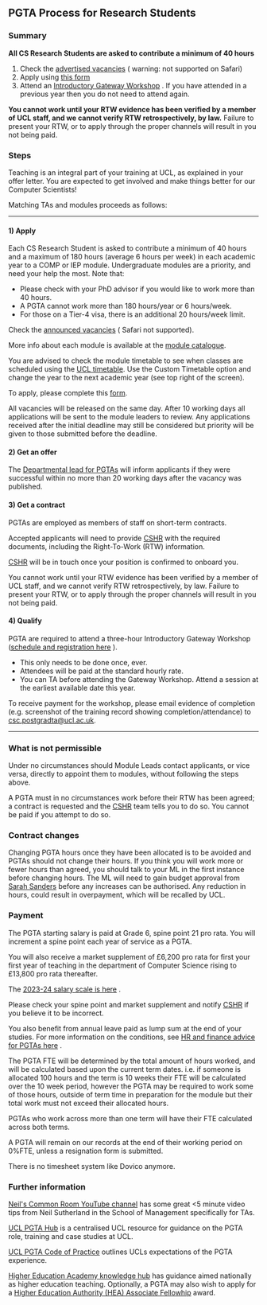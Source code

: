 ## PGTA Process for Research Students

### Summary

**All CS Research Students are asked to contribute a minimum of 40 hours**

1. Check
   the [advertised vacancies](https://script.google.com/macros/s/AKfycbzz2en51FJDuL9udZgfhFb2NvQ4PmDpp4pU4Hn-b757eukx4Jqjhib_8PCaG49rBQBQFg/exec) (
   warning: not supported on Safari)
2. Apply using [this form](https://forms.gle/iuLJndrJVjdbUF5Q7)
3. Attend
   an [Introductory Gateway Workshop](https://www.ucl.ac.uk/teaching-learning/professional-development/arena-one/gateway-workshops)
   . If you have attended in a previous year then you do not need to attend again.

**You cannot work until your RTW evidence has been verified by a member of UCL staff, and we cannot verify RTW
retrospectively, by law.** Failure to present your RTW, or to apply through the proper channels will result in you not
being paid.

### Steps

Teaching is an integral part of your training at UCL, as explained in your offer letter. You are expected to get
involved and make things better for our Computer Scientists!

Matching TAs and modules proceeds as follows:

-----------

#### 1) Apply

Each CS Research Student is asked to contribute a minimum of 40 hours and a maximum of 180 hours (average 6 hours per
week) in each academic year to a COMP or IEP module. Undergraduate modules are a priority, and need your help the most.
Note that:

- Please check with your PhD advisor if you would like to work more than 40 hours.
- A PGTA cannot work more than 180 hours/year or 6 hours/week.
- For those on a Tier-4 visa, there is an additional 20 hours/week limit.

Check
the [announced vacancies](https://script.google.com/macros/s/AKfycbzz2en51FJDuL9udZgfhFb2NvQ4PmDpp4pU4Hn-b757eukx4Jqjhib_8PCaG49rBQBQFg/exec) (
Safari not supported).

More info about each module is available at the [module catalogue](https://www.ucl.ac.uk/module-catalogue/).

You are advised to check the module timetable to see when classes are scheduled using
the [UCL timetable](https://timetable.ucl.ac.uk/tt/homePage.do). Use the Custom Timetable option and change the year to
the next academic year (see top right of the screen).

To apply, please complete this [form](https://forms.gle/iuLJndrJVjdbUF5Q7).

All vacancies will be released on the same day. After 10 working days all applications will be sent to the module
leaders to review. Any applications received after the initial deadline may still be considered but priority will be
given to those submitted before the deadline.

#### 2) Get an offer

The [Departmental lead for PGTAs](mailto:csc.postgradta@ucl.ac.uk) will inform applicants if they were successful within no more than 20 working days after
the vacancy was published.

#### 3) Get a contract

PGTAs are employed as members of staff on short-term contracts.

Accepted applicants will need to provide [CSHR](mailto:computerscience.hr@ucl.ac.uk) with the required documents, including the Right-To-Work (RTW)
information.

[CSHR](mailto:computerscience.hr@ucl.ac.uk) will be in touch once your position is confirmed to onboard you.

You cannot work until your RTW evidence has been verified by a member of UCL staff, and we cannot verify RTW
retrospectively, by law. Failure to present your RTW, or to apply through the proper channels will result in you not
being paid.

#### 4) Qualify

PGTA are required to attend a three-hour Introductory Gateway
Workshop ([schedule and registration here](https://www.ucl.ac.uk/teaching-learning/professional-development/arena-one/gateway-workshops)
).

- This only needs to be done once, ever.
- Attendees will be paid at the standard hourly rate.
- You can TA before attending the Gateway Workshop. Attend a session at the earliest available date this year.

To receive payment for the workshop, please email evidence of completion (e.g. screenshot of the training record showing
completion/attendance) to <csc.postgradta@ucl.ac.uk>.


-----------

### What is not permissible

Under no circumstances should Module Leads contact applicants, or vice versa, directly to appoint them to modules,
without following the steps above.

A PGTA must in no circumstances work before their RTW has been agreed; a contract is requested and the [CSHR](mailto:computerscience.hr@ucl.ac.uk) team tells
you to do so. You cannot be paid if you attempt to do so.

### Contract changes

Changing PGTA hours once they have been allocated is to be avoided and PGTAs should not change their hours. If you think
you will work more or fewer hours than agreed, you should talk to your ML in the first instance before changing hours.
The ML will need to gain budget approval from [Sarah Sanders](mailto:csc.postgradta@ucl.ac.uk) before any increases can be authorised. Any reduction in
hours, could result in overpayment, which will be recalled by UCL.

### Payment

The PGTA starting salary is paid at Grade 6, spine point 21 pro rata. You will increment a spine point each year of
service as a PGTA.

You will also receive a market supplement of £6,200 pro rata for first your first year of teaching in the department of
Computer Science rising to £13,800 pro rata thereafter.

The [2023-24 salary scale is here](https://www.ucl.ac.uk/human-resources/sites/human_resources/files/23_24ucl_non-clinical_grade_structure_with_spinal_points_feb-23_v2.pdf)
.

Please check your spine point and market supplement and notify [CSHR](mailto:computerscience.hr@ucl.ac.uk) if you believe it to be incorrect.

You also benefit from annual leave paid as lump sum at the end of your studies. For more information on the conditions,
see [HR and finance advice for PGTAs here](https://www.ucl.ac.uk/pg-teaching-opportunities-hub/home/getting-started-pgta-ucl)
.

The PGTA FTE will be determined by the total amount of hours worked, and will be calculated based upon the current term
dates. i.e. if someone is allocated 100 hours and the term is 10 weeks their FTE will be calculated over the 10 week
period, however the PGTA may be required to work some of those hours, outside of term time in preparation for the module
but their total work must not exceed their allocated hours.

PGTAs who work across more than one term will have their FTE calculated across both terms.

A PGTA will remain on our records at the end of their working period on 0%FTE, unless a resignation form is submitted.

There is no timesheet system like Dovico anymore.

### Further information

[Neil's Common Room YouTube channel](https://www.youtube.com/@neilscommonroom7313/playlists) has some great <5 minute
video tips from Neil Sutherland in the School of Management specifically for TAs.

[UCL PGTA Hub](https://www.ucl.ac.uk/pg-teaching-opportunities-hub/) is a centralised UCL resource for guidance on the
PGTA role, training and case studies at UCL.

[UCL PGTA Code of Practice](https://www.ucl.ac.uk/human-resources/policies/2021/nov/postgraduate-teaching-assistant-code-practice)
outlines UCLs expectations of the PGTA experience.

[Higher Education Academy knowledge hub](https://www.advance-he.ac.uk/knowledge-hub) has guidance aimed nationally as
higher education teaching. Optionally, a PGTA may also wish to apply for
a [Higher Education Authority (HEA) Associate Fellowhip](https://www.ucl.ac.uk/teaching-learning/professional-development/ucl-arena/arena-fellowship)
award.
